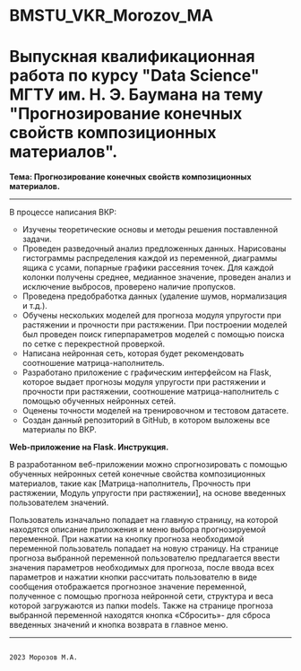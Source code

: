# BMSTU_VKR_Morozov_MA

<h1><strong>Выпускная квалификационная работа по курсу "Data Science" МГТУ им. Н. Э. Баумана на тему "Прогнозирование конечных свойств композиционных материалов".</strong></h1>

<strong>Тема: Прогнозирование конечных свойств композиционных материалов.</strong>
***
<p>В процессе написания ВКР:
<ul type='circle'>
  <li>Изучены теоретические основы и методы решения поставленной задачи.</li>
  <li>Проведен разведочный анализ предложенных данных. Нарисованы гистограммы распределения каждой из переменной, диаграммы ящика с усами, попарные графики   рассеяния точек. Для каждой колонки получены среднее, медианное значение, проведен анализ и исключение выбросов, проверено наличие пропусков.</li>
  <li>Проведена предобработка данных (удаление шумов, нормализация и т.д.).</li>
  <li>Обучены нескольких моделей для прогноза модуля упругости при растяжении и прочности при растяжении. При построении моделей был проведен поиск гиперпараметров моделей с помощью поиска по сетке с перекрестной проверкой.</li>
  <li>Написана нейронная сеть, которая будет рекомендовать соотношение матрица-наполнитель.</li>
  <li>Разработано приложение с графическим интерфейсом на Flask, которое выдает прогнозы модуля упругости при растяжении и прочности при растяжении, соотношение матрица-наполнитель с помощью обученных нейронных сетей.</li>
  <li>Оценены точности моделей на тренировочном и тестовом датасете.</li>
  <li>Создан данный репозиторий в GitHub, в котором выложены все материалы по ВКР.</li>
</ul>
</p>
<strong> Web-приложение на Flask. Инструкция.</strong>
<p>В разработанном веб-приложении можно спрогнозировать с помощью обученных нейронных сетей конечные свойства композиционных материалов, такие как [Матрица-наполнитель, Прочность при растяжении, Модуль упругости при растяжении], на основе введенных пользователем значений.</p>
<p>Пользователь изначально попадает на главную страницу, на которой находятся описание приложения и меню выбора прогнозируемой переменной. При нажатии на кнопку прогноза необходимой переменной пользователь попадает на новую страницу. На странице прогноза выбранной переменной пользователю предлагается ввести значения параметров необходимых для прогноза, после ввода всех параметров и нажатии кнопки рассчитать пользователю в виде сообщения отображается прогнозное значение переменной, полученное с помощью прогноза нейронной сети, структура и веса которой загружаются из папки models. Также на странице прогноза выбранной переменной находятся кнопка «Сбросить»- для сброса введенных значений и кнопка возврата в главное меню.</p>

***

                                                                                         2023 Морозов М.А.
